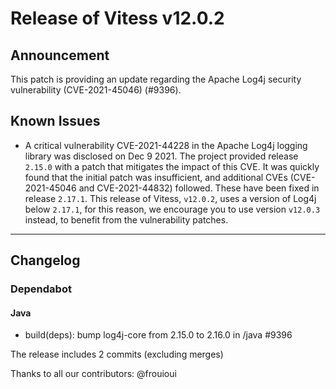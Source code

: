 # Release of Vitess v12.0.2
## Announcement

This patch is providing an update regarding the Apache Log4j security vulnerability (CVE-2021-45046) (#9396).

## Known Issues

* A critical vulnerability CVE-2021-44228 in the Apache Log4j logging library was disclosed on Dec 9 2021.
  The project provided release `2.15.0` with a patch that mitigates the impact of this CVE. It was quickly found that the initial patch was insufficient, and additional CVEs (CVE-2021-45046 and CVE-2021-44832) followed.
  These have been fixed in release `2.17.1`. This release of Vitess, `v12.0.2`, uses a version of Log4j below `2.17.1`, for this reason, we encourage you to use version `v12.0.3` instead, to benefit from the vulnerability patches.

 ------------
## Changelog

### Dependabot
#### Java
* build(deps): bump log4j-core from 2.15.0 to 2.16.0 in /java #9396


The release includes 2 commits (excluding merges)

Thanks to all our contributors: @frouioui
